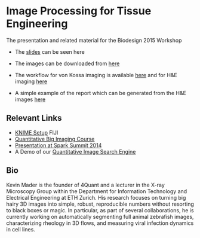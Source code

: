 

# Image Processing for Tissue Engineering 

The presentation and related material for the Biodesign 2015 Workshop
- The [slides](https://rawgit.com/4Quant/Biodesign-Imaging-Workshop-2015/master/slides.html) can be seen here

- The images can be downloaded from [here](https://www.dropbox.com/sh/2sqcxb10cj60rdl/AAAc7ZXb1O0Zci0atBiyb-1Ka?dl=0)
- The workflow for von Kossa imaging is available [here](VK_Analysis.zip?raw=true) and for H&E imaging [here](H_E_Analysis.zip?raw=true)


- A simple example of the report which can be generated from the H&E images [here](Example-Report.pdf?raw=true)


## Relevant Links

- [KNIME Setup](https://github.com/kmader/Quantitative-Big-Imaging-2015/wiki/KNIME-Setup)
FIJI
- [Quantitative Big Imaging Course](http://kmader.github.io/Quantitative-Big-Imaging-2015/)
- [Presentation at Spark Summit 2014](http://4quant.com/spark-summit-2014-presentation)
- A Demo of our [Quantitative Image Search Engine](https://kmader.shinyapps.io/SearchMachineDemo)

## Bio
Kevin Mader is the founder of 4Quant and a lecturer in the X-ray Microscopy Group within the Department for Information Technology and Electrical Engineering at ETH Zurich. His research focuses on turning big hairy 3D images into simple, robust, reproducible numbers without resorting to black boxes or magic. In particular, as part of several collaborations, he is currently working on automatically segmenting full animal zebrafish images, characterizing rheology in 3D flows, and measuring viral infection dynamics in cell lines.



